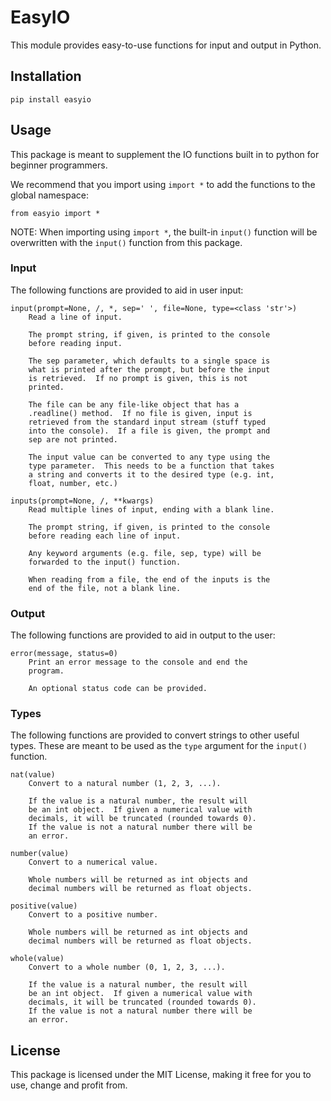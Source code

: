 # EasyIO

This module provides easy-to-use functions for input and output in Python.

## Installation

```
pip install easyio
```

## Usage

This package is meant to supplement the IO functions built in to python for beginner programmers.

We recommend that you import using `import *` to add the functions to the global namespace:

```
from easyio import *
```

NOTE: When importing using `import *`, the built-in `input()` function will be overwritten with the `input()` function from this 
package.

### Input

The following functions are provided to aid in user input:

```
input(prompt=None, /, *, sep=' ', file=None, type=<class 'str'>)
    Read a line of input.
    
    The prompt string, if given, is printed to the console 
    before reading input.
    
    The sep parameter, which defaults to a single space is 
    what is printed after the prompt, but before the input 
    is retrieved.  If no prompt is given, this is not 
    printed.
    
    The file can be any file-like object that has a 
    .readline() method.  If no file is given, input is 
    retrieved from the standard input stream (stuff typed 
    into the console).  If a file is given, the prompt and 
    sep are not printed.
    
    The input value can be converted to any type using the 
    type parameter.  This needs to be a function that takes 
    a string and converts it to the desired type (e.g. int, 
    float, number, etc.)

inputs(prompt=None, /, **kwargs)
    Read multiple lines of input, ending with a blank line.
    
    The prompt string, if given, is printed to the console 
    before reading each line of input.
    
    Any keyword arguments (e.g. file, sep, type) will be
    forwarded to the input() function.
    
    When reading from a file, the end of the inputs is the
    end of the file, not a blank line.
```

### Output

The following functions are provided to aid in output to the user:

```
error(message, status=0)
    Print an error message to the console and end the 
    program.
    
    An optional status code can be provided.
```

### Types

The following functions are provided to convert strings to other useful types.  These are meant to be used as the `type` argument for the `input()` function.

```
nat(value)
    Convert to a natural number (1, 2, 3, ...).
    
    If the value is a natural number, the result will
    be an int object.  If given a numerical value with 
    decimals, it will be truncated (rounded towards 0).  
    If the value is not a natural number there will be 
    an error.

number(value)
    Convert to a numerical value.
    
    Whole numbers will be returned as int objects and 
    decimal numbers will be returned as float objects.

positive(value)
    Convert to a positive number.
    
    Whole numbers will be returned as int objects and 
    decimal numbers will be returned as float objects.

whole(value)
    Convert to a whole number (0, 1, 2, 3, ...).
    
    If the value is a natural number, the result will
    be an int object.  If given a numerical value with 
    decimals, it will be truncated (rounded towards 0).  
    If the value is not a natural number there will be 
    an error.
```

## License

This package is licensed under the MIT License, making it free for you to use, change and profit from.
